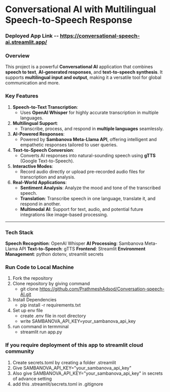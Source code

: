 # **Conversational AI with Multilingual Speech-to-Speech Response**

### Deployed App Link -- https://conversational-speech-ai.streamlit.app/

###  **Overview**
This project is a powerful **Conversational AI** application that combines **speech to text**, **AI-generated responses**, and **text-to-speech synthesis**. It supports **multilingual input and output**, making it a versatile tool for global communication and more.


### **Key Features**
1. **Speech-to-Text Transcription**:
   - Uses **OpenAI Whisper** for highly accurate transcription in multiple languages.
2. **Multilingual Support**:
   - Transcribe, process, and respond in **multiple languages** seamlessly.
3. **AI-Powered Responses**:
   - Powered by **Sambanova Meta-Llama API**, offering intelligent and empathetic responses tailored to user queries.
4. **Text-to-Speech Conversion**:
   - Converts AI responses into natural-sounding speech using **gTTS** (Google Text-to-Speech).
5. **Interactive Modes**:
   - Record audio directly or upload pre-recorded audio files for transcription and analysis.
6. **Real-World Applications**:
   - **Sentiment Analysis**: Analyze the mood and tone of the transcribed speech.
   - **Translation**: Transcribe speech in one language, translate it, and respond in another.
   - **Multimodal AI**: Support for text, audio, and potential future integrations like image-based processing.

---

### **Tech Stack**
**Speech Recognition**: OpenAI Whisper
**AI Processing**: Sambanova Meta-Llama API
**Text-to-Speech**: gTTS
**Frontend**: Streamlit
**Environment Management**: python dotenv, streamlit secrets


### Run Code to Local Machine
1. Fork the repository
2. Clone repository by giving command
   - git clone https://github.com/PrathmeshAdsod/Conversation-speech-AI.git 
3. Install Dependencies
   - pip install -r requirements.txt
4. Set up env file
   - create .env file in root directory
   - write  SAMBANOVA_API_KEY=your_sambanova_api_key
5. run command in termminal
   - streamlit run app.py

### If you require deployment of this app to streamlit cloud community
1. Create secrets.toml by creating a folder .streamlit
2. Give SAMBANOVA_API_KEY="your_sambanova_api_key"
3. Also give SAMBANOVA_API_KEY="your_sambanova_api_key" in secrets of advance setting
4. add this .streamlit/secrets.toml in .gitignore